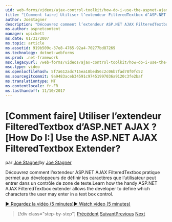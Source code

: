 ```yaml
---
uid: web-forms/videos/ajax-control-toolkit/how-do-i-use-the-aspnet-ajax-filteredtextbox-extender
title: "[Comment faire] Utiliser l’extendeur FilteredTextbox d’ASP.NET AJAX ? | Microsoft Docs"
author: JoeStagner
description: "Découvrez comment l’extendeur ASP.NET AJAX FilteredTextbox pratique permet aux développeurs de définir les caractères que l’utilisateur peut entrer dans un contrôle de zone de texte."
ms.author: aspnetcontent
manager: wpickett
ms.date: 01/31/2007
ms.topic: article
ms.assetid: 919b509c-37e8-4765-92a4-70277bd87269
ms.technology: dotnet-webforms
ms.prod: .net-framework
msc.legacyurl: /web-forms/videos/ajax-control-toolkit/how-do-i-use-the-aspnet-ajax-filteredtextbox-extender
msc.type: video
ms.openlocfilehash: 5f7a612adc715ea18bed56c2c06b7fad78f0fc52
ms.sourcegitcommit: 9a9483aceb34591c97451997036a9120c3fe2baf
ms.translationtype: MT
ms.contentlocale: fr-FR
ms.lasthandoff: 11/10/2017
---
```

<a name="how-do-i-use-the-aspnet-ajax-filteredtextbox-extender"></a><span data-ttu-id="c8988-104">[Comment faire] Utiliser l’extendeur FilteredTextbox d’ASP.NET AJAX ?</span><span class="sxs-lookup"><span data-stu-id="c8988-104">[How Do I:] Use the ASP.NET AJAX FilteredTextbox Extender?</span></span>
====================
<span data-ttu-id="c8988-105">par [Joe Stagner](https://github.com/JoeStagner)</span><span class="sxs-lookup"><span data-stu-id="c8988-105">by [Joe Stagner](https://github.com/JoeStagner)</span></span>

<span data-ttu-id="c8988-106">Découvrez comment l’extendeur ASP.NET AJAX FilteredTextbox pratique permet aux développeurs de définir les caractères que l’utilisateur peut entrer dans un contrôle de zone de texte.</span><span class="sxs-lookup"><span data-stu-id="c8988-106">Learn how the handy ASP.NET AJAX FilteredTextbox extender allows the developer to define which characters the user may enter in a text box control.</span></span>

[<span data-ttu-id="c8988-107">&#9654; Regardez la vidéo (5 minutes)</span><span class="sxs-lookup"><span data-stu-id="c8988-107">&#9654; Watch video (5 minutes)</span></span>](https://channel9.msdn.com/Blogs/ASP-NET-Site-Videos/how-do-i-use-the-aspnet-ajax-filteredtextbox-extender)

>[!div class="step-by-step"]
<span data-ttu-id="c8988-108">[Précédent](how-do-i-use-the-aspnet-ajax-dynamicpopulate-extender.md)
[Suivant](how-do-i-use-the-aspnet-ajax-hovermenu-extender.md)</span><span class="sxs-lookup"><span data-stu-id="c8988-108">[Previous](how-do-i-use-the-aspnet-ajax-dynamicpopulate-extender.md)
[Next](how-do-i-use-the-aspnet-ajax-hovermenu-extender.md)</span></span>
